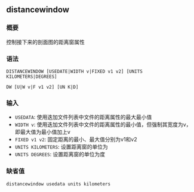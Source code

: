 ## distancewindow

### 概要

控制接下来的剖面图的距离窗属性

### 语法

``` {.bash}
DISTANCEWINDOW [USEDATE|WIDTH v|FIXED v1 v2] [UNITS KILOMETERS|DEGREES]
```
``` {.bash}
DW [U|W v|F v1 v2] [UN K|D]
```

### 输入

- `USEDATA`: 使用迭加文件列表中文件的距离属性的最大最小值
- `WIDTH v`: 使用迭加文件列表中文件的距离属性的最小值，但强制其宽度为v，即最大值为最小值加上v
- `FIXED v1 v2`: 固定距离的最小、最大值分别为v1和v2
- `UNITS KILOMETERS`: 设置距离窗的单位为
- `UNITS DEGREES`: 设置距离窗的单位为度

### 缺省值

``` {.bash}
distancewindow usedata units kilometers
```
